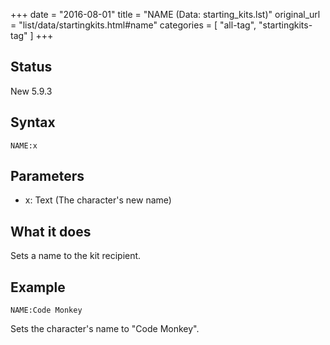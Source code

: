 +++
date = "2016-08-01"
title = "NAME (Data: starting_kits.lst)"
original_url = "list/data/startingkits.html#name"
categories = [ "all-tag", "startingkits-tag" ]
+++

## Status

New 5.9.3

## Syntax

`NAME:x`

## Parameters

-   x: Text (The character's new name)



What it does
------------

Sets a name to the kit recipient.

Example
-------

`NAME:Code Monkey`

Sets the character's name to "Code Monkey".

